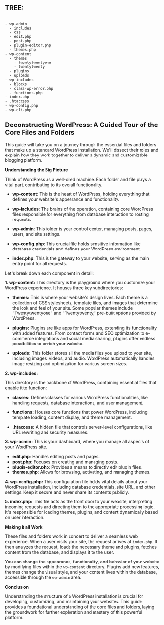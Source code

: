 ## TREE:
```

- wp-admin
  - includes
  - css
  - edit.php
  - post.php
  - plugin-editor.php
  - themes.php
- wp-content
  - themes
    - twentytwentyone
    - twentytwenty
  - plugins
  - uploads
- wp-includes
  - blocks
  - class-wp-error.php
  - functions.php
- index.php
- .htaccess
- wp-config.php
- wp-cli.php
```
## Deconstructing WordPress: A Guided Tour of the Core Files and Folders

This guide will take you on a journey through the essential files and folders that make up a standard WordPress installation. We'll dissect their roles and explain how they work together to deliver a dynamic and customizable blogging platform.

**Understanding the Big Picture**

Think of WordPress as a well-oiled machine. Each folder and file plays a vital part, contributing to its overall functionality.

* **wp-content**: This is the heart of WordPress, holding everything that defines your website's appearance and functionality.

* **wp-includes**: The brains of the operation, containing core WordPress files responsible for everything from database interaction to routing requests.

* **wp-admin**: This folder is your control center, managing posts, pages, users, and site settings. 

* **wp-config.php**: This crucial file holds sensitive information like database credentials and defines your WordPress environment.

* **index.php**: This is the gateway to your website, serving as the main entry point for all requests.

Let's break down each component in detail:

**1. wp-content:** This directory is the playground where you customize your WordPress experience. It houses three key subdirectories:

   * **themes:** This is where your website's design lives. Each theme is a collection of CSS stylesheets, template files, and images that determine the look and feel of your site. Some popular themes include "Twentytwentyone" and "Twentytwenty," pre-built options provided by WordPress.

   * **plugins:**  Plugins are like apps for WordPress, extending its functionality with added features. From contact forms and SEO optimization to e-commerce integrations and social media sharing, plugins offer endless possibilities to enrich your website.

   * **uploads:** This folder stores all the media files you upload to your site, including images, videos, and audio. WordPress automatically handles image resizing and optimization for various screen sizes.

**2. wp-includes:**

This directory is the backbone of WordPress, containing essential files that enable it to function:

   * **classes:** Defines classes for various WordPress functionalities, like handling requests, database interactions, and user management.

   * **functions:** Houses core functions that power WordPress, including template loading, content display, and theme management.

   * **.htaccess:** A hidden file that controls server-level configurations, like URL rewriting and security measures.

 **3. wp-admin:** This is your dashboard, where you manage all aspects of your WordPress site. 

* **edit.php**: Handles editing posts and pages.
* **post.php**:  Focuses on creating and managing posts.
* **plugin-editor.php**:  Provides a means to directly edit plugin files.
* **themes.php**: Allows for browsing, activating, and managing themes.

**4. wp-config.php:**  This configuration file holds vital details about your WordPress installation, including database credentials, site URL, and other settings. Keep it secure and never share its contents publicly.

**5. index.php:** This file acts as the front door to your website, interpreting incoming requests and directing them to the appropriate processing logic. It's responsible for loading themes, plugins, and content dynamically based on user interaction.


**Making it all Work**

These files and folders work in concert to deliver a seamless web experience. When a user visits your site, the request arrives at `index.php`. It then analyzes the request, loads the necessary theme and plugins, fetches content from the database, and displays it to the user. 

You can change the appearance, functionality, and behavior of your website by modifying files within the `wp-content` directory. Plugins add new features, themes change the visual style, and your content lives within the database, accessible through the `wp-admin` area.


**Conclusion**

Understanding the structure of a WordPress installation is crucial for developing, customizing, and maintaining your websites. This guide provides a foundational understanding of the core files and folders, laying the groundwork for further exploration and mastery of this powerful platform.
